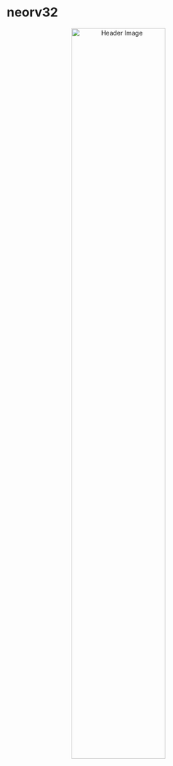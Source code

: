 # neorv32

<p align="center">
  <img src="https://github.com/GNAT-Academic-Program/neorv32/blob/main/neorv32_ada.png?raw=true" alt="Header Image" style="width: 65%; height: auto;">
</p>
